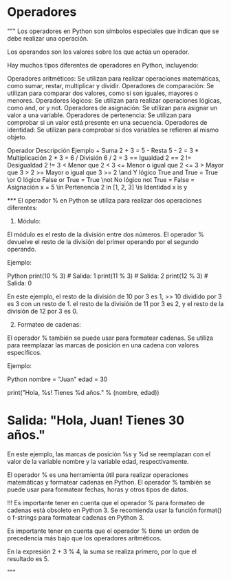 # Operadores

""" Los operadores en Python son símbolos especiales que indican que se debe realizar una operación.

Los operandos son los valores sobre los que actúa un operador.

Hay muchos tipos diferentes de operadores en Python, incluyendo:

Operadores aritméticos: Se utilizan para realizar operaciones matemáticas, como sumar, restar, multiplicar y dividir.
Operadores de comparación: Se utilizan para comparar dos valores, como si son iguales, mayores o menores.
Operadores lógicos: Se utilizan para realizar operaciones lógicas, como and, or y not.
Operadores de asignación: Se utilizan para asignar un valor a una variable.
Operadores de pertenencia: Se utilizan para comprobar si un valor está presente en una secuencia.
Operadores de identidad: Se utilizan para comprobar si dos variables se refieren al mismo objeto. 

Operador	Descripción	Ejemplo
\+	           Suma	             2 + 3 = 5
\-	           Resta	         5 - 2 = 3
\*	           Multiplicación	 2 * 3 = 6
\/	           División	         6 / 2 = 3
\==	           Igualdad	         2 == 2
\!=	           Desigualdad	     2 != 3
\<	           Menor que	     2 < 3
\<=	           Menor o igual que 2 <= 3
\>	           Mayor que	     3 > 2
\>=	           Mayor o igual que 3 >= 2
\and	           Y lógico	         True and True = True
\or	           O lógico	         False or True = True
\not	           No lógico	     not True = False
\=	           Asignación	     x = 5
\in	           Pertenencia	     2 in [1, 2, 3]
\is	           Identidad	     x is y


*** El operador % en Python se utiliza para realizar dos operaciones diferentes:

1. Módulo:

El módulo es el resto de la división entre dos números. 
El operador % devuelve el resto de la división del primer operando por el segundo operando.

Ejemplo:

Python
print(10 % 3)  # Salida: 1
print(11 % 3)  # Salida: 2
print(12 % 3)  # Salida: 0

En este ejemplo, 
el resto de la división de 10 por 3 es 1,  >> 10 dividido por 3 es 3 con un resto de 1.
el resto de la división de 11 por 3 es 2,
y el resto de la división de 12 por 3 es 0.

2. Formateo de cadenas:

El operador % también se puede usar para formatear cadenas. 
Se utiliza para reemplazar las marcas de posición en una cadena con valores específicos.

Ejemplo:

Python
nombre = "Juan"
edad = 30

print("Hola, %s! Tienes %d años." % (nombre, edad))  

# Salida: "Hola, Juan! Tienes 30 años."


En este ejemplo, las marcas de posición %s y %d se reemplazan con el valor de la variable nombre y la variable edad, respectivamente.

El operador % es una herramienta útil para realizar operaciones matemáticas y formatear cadenas en Python.
El operador % también se puede usar para formatear fechas, horas y otros tipos de datos.

!!! Es importante tener en cuenta que el operador % para formateo de cadenas está obsoleto en Python 3. 
Se recomienda usar la función format() o f-strings para formatear cadenas en Python 3.

Es importante tener en cuenta que el operador % tiene un orden de precedencia más bajo que los operadores aritméticos.

En la expresión 2 + 3 % 4, la suma se realiza primero, por lo que el resultado es 5.


"""